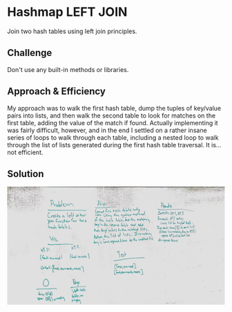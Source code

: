 # Hashmap LEFT JOIN
Join two hash tables using left join principles.

## Challenge
Don't use any built-in methods or libraries.

## Approach & Efficiency
My approach was to walk the first hash table, dump the tuples of key/value pairs into lists, and then walk the second table to look for matches on the first table, adding the value of the match if found. Actually implementing it was fairly difficult, however, and in the end I settled on a rather insane series of loops to walk through each table, including a nested loop to walk through the list of lists generated during the first hash table traversal. It is... not efficient.

## Solution
![](../../assets/left_join.jpg)
